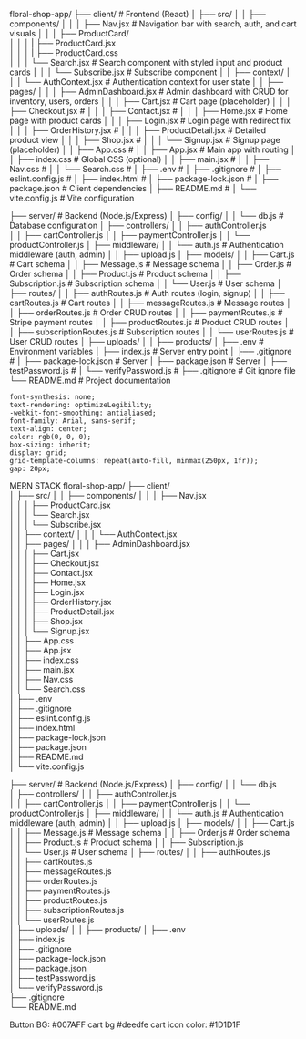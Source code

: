 floral-shop-app/
├── client/                          # Frontend (React)
│   ├── src/
│   │   ├── components/
│   │   │   ├── Nav.jsx             # Navigation bar with search, auth, and cart visuals
│   │   │   ├── ProductCard/        
│   │   │   |   ├── ProductCard.jsx     
│   │   │   |   ├── ProductCard.css    
│   │   │   └── Search.jsx          # Search component with styled input and product cards
│   │   │   └── Subscribe.jsx       # Subscribe component 
│   │   ├── context/
│   │   │   └── AuthContext.jsx     # Authentication context for user state
│   │   ├── pages/
│   │   │   ├── AdminDashboard.jsx  # Admin dashboard with CRUD for inventory, users, orders
│   │   │   ├── Cart.jsx            # Cart page (placeholder)
│   │   │   ├── Checkout.jsx        #
│   │   │   ├── Contact.jsx         #
│   │   │   ├── Home.jsx            # Home page with product cards
│   │   │   ├── Login.jsx           # Login page with redirect fix
│   │   │   ├── OrderHistory.jsx    # 
│   │   │   ├── ProductDetail.jsx   # Detailed product view
│   │   │   ├── Shop.jsx            # 
│   │   │   └── Signup.jsx          # Signup page (placeholder)
│   │   ├── App.css                 # 
│   │   ├── App.jsx                 # Main app with routing
│   │   ├── index.css               # Global CSS (optional)
│   │   ├── main.jsx                # 
│   │   ├── Nav.css                 # 
│   │   └── Search.css              # 
│   ├── .env                        # 
│   ├── .gitignore                  # 
│   ├── eslint.config.js            # 
│   ├── index.html                  # 
│   ├── package-lock.json           # 
│   ├── package.json                # Client dependencies
│   ├── README.md                   # 
│   └── vite.config.js              # Vite configuration

├── server/                         # Backend (Node.js/Express)
│   ├── config/
│   │   └── db.js                   # Database configuration
│   ├── controllers/
│   │   ├── authController.js       
│   │   ├── cartController.js 
│   │   ├── paymentController.js 
│   │   └── productController.js 
│   ├── middleware/
│   │   └── auth.js                 # Authentication middleware (auth, admin)
│   │   ├── upload.js
│   ├── models/
│   │   ├── Cart.js                 # Cart schema
│   │   ├── Message.js              # Message schema
│   │   ├── Order.js                # Order schema
│   │   ├── Product.js              # Product schema
│   │   ├── Subscription.js         # Subscription schema
│   │   └── User.js                 # User schema
│   ├── routes/
│   │   ├── authRoutes.js           # Auth routes (login, signup)
│   │   ├── cartRoutes.js           # Cart routes
│   │   ├── messageRoutes.js        # Message routes
│   │   ├── orderRoutes.js          # Order CRUD routes
│   │   ├── paymentRoutes.js        # Stripe payment routes
│   │   ├── productRoutes.js        # Product CRUD routes
│   │   ├── subscriptionRoutes.js   # Subscription routes
│   │   └── userRoutes.js           # User CRUD routes
│   ├── uploads/
│   │   ├── products/
│   ├── .env                        # Environment variables
│   ├── index.js                    # Server entry point
│   ├── .gitignore                  # 
│   ├── package-lock.json           # Server 
│   ├── package.json                # Server 
│   ├── testPassword.js             # 
│   └── verifyPassword.js           # 
├── .gitignore                      # Git ignore file
└── README.md                       # Project documentation

    font-synthesis: none;
    text-rendering: optimizeLegibility;
    -webkit-font-smoothing: antialiased;
    font-family: Arial, sans-serif;
    text-align: center;
    color: rgb(0, 0, 0);
    box-sizing: inherit;
    display: grid;
    grid-template-columns: repeat(auto-fill, minmax(250px, 1fr));
    gap: 20px;


MERN STACK floral-shop-app/
├── client/                         
│   ├── src/
│   │   ├── components/
│   │   │   ├── Nav.jsx             
│   │   │   ├── ProductCard.jsx     
│   │   │   └── Search.jsx          
│   │   │   └── Subscribe.jsx       
│   │   ├── context/
│   │   │   └── AuthContext.jsx     
│   │   ├── pages/
│   │   │   ├── AdminDashboard.jsx  
│   │   │   ├── Cart.jsx            
│   │   │   ├── Checkout.jsx        
│   │   │   ├── Contact.jsx         
│   │   │   ├── Home.jsx            
│   │   │   ├── Login.jsx           
│   │   │   ├── OrderHistory.jsx     
│   │   │   ├── ProductDetail.jsx  
│   │   │   ├── Shop.jsx             
│   │   │   └── Signup.jsx          
│   │   ├── App.css                  
│   │   ├── App.jsx                
│   │   ├── index.css               
│   │   ├── main.jsx                 
│   │   ├── Nav.css                  
│   │   └── Search.css               
│   ├── .env                         
│   ├── .gitignore                   
│   ├── eslint.config.js             
│   ├── index.html                   
│   ├── package-lock.json            
│   ├── package.json                
│   ├── README.md                    
│   └── vite.config.js              

├── server/                         # Backend (Node.js/Express)
│   ├── config/
│   │   └── db.js                   
│   ├── controllers/
│   │   ├── authController.js       
│   │   ├── cartController.js 
│   │   ├── paymentController.js 
│   │   └── productController.js 
│   ├── middleware/
│   │   └── auth.js                 # Authentication middleware (auth, admin)
│   │   ├── upload.js
│   ├── models/
│   │   ├── Cart.js                 
│   │   ├── Message.js              # Message schema
│   │   ├── Order.js                # Order schema
│   │   ├── Product.js              # Product schema
│   │   ├── Subscription.js         
│   │   └── User.js                 # User schema
│   ├── routes/
│   │   ├── authRoutes.js          
│   │   ├── cartRoutes.js           
│   │   ├── messageRoutes.js        
│   │   ├── orderRoutes.js          
│   │   ├── paymentRoutes.js        
│   │   ├── productRoutes.js        
│   │   ├── subscriptionRoutes.js   
│   │   └── userRoutes.js           
│   ├── uploads/
│   │   ├── products/
│   ├── .env                        
│   ├── index.js                  
│   ├── .gitignore                   
│   ├── package-lock.json          
│   ├── package.json               
│   ├── testPassword.js              
│   └── verifyPassword.js            
├── .gitignore                      
└── README.md                     


Button BG: #007AFF
cart bg #deedfe
cart icon color: #1D1D1F

<link rel="stylesheet" href="https://cdnjs.cloudflare.com/ajax/libs/font-awesome/6.5.2/css/all.min.css" 
  integrity="sha512-Hd9mw2+Y0AQtLMdyfK3X5VtBqR8YFZQk+zKQ6iPpW5HhCkKo5L9sM4nDq4sB3d74iLKeShNbyPdbY4w/30BxVQ==" 
  crossorigin="anonymous" referrerpolicy="no-referrer" />